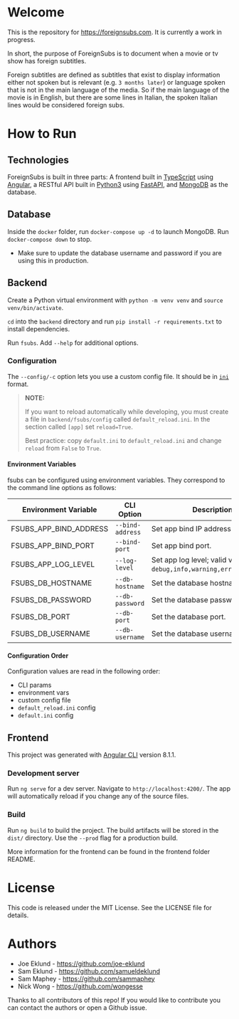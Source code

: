 # Welcome

This is the repository for https://foreignsubs.com. It is currently a work in progress.

In short, the purpose of ForeignSubs is to document when a movie or tv show has foreign subtitles.

Foreign subtitles are defined as subtitles that exist to display information either not spoken but is relevant (e.g. `3 months later`) or language spoken that is not in the main language of the media. So if the main language of the movie is in English, but there are some lines in Italian, the spoken Italian lines would be considered foreign subs.

# How to Run

## Technologies

ForeignSubs is built in three parts: A frontend built in [TypeScript](https://www.typescriptlang.org/) using [Angular](https://angular.io/), a RESTful API built in [Python3](https://www.python.org/) using [FastAPI](https://fastapi.tiangolo.com/), and [MongoDB](https://www.mongodb.com/) as the database.

## Database

Inside the `docker` folder, run `docker-compose up -d` to launch MongoDB. Run `docker-compose down` to stop.

- Make sure to update the database username and password if you are using this in production.

## Backend

Create a Python virtual environment with `python -m venv venv` and `source venv/bin/activate`.

`cd` into the `backend` directory and run `pip install -r requirements.txt` to install dependencies.

Run `fsubs`. Add `--help` for additional options.

### Configuration

The `--config/-c` option lets you use a custom config file. It should be in [`ini`](https://docs.python.org/3/library/configparser.html#supported-ini-file-structure) format.

> **NOTE:**
>
> If you want to reload automatically while developing, you must create a file in `backend/fsubs/config` called `default_reload.ini`. In the section called `[app]` set `reload=True`.
>
> Best practice: copy `default.ini` to `default_reload.ini` and change `reload` from `False` to `True`.

#### Environment Variables

fsubs can be configured using environment variables. They correspond to the command line options as follows:

 Environment Variable | CLI Option | Description
---|---|---
 FSUBS_APP_BIND_ADDRESS | `--bind-address`| Set app bind IP address.
 FSUBS_APP_BIND_PORT | `--bind-port`| Set app bind port.
 FSUBS_APP_LOG_LEVEL | `--log-level`| Set app log level; valid values are `debug,info,warning,error,critical`.
 FSUBS_DB_HOSTNAME | `--db-hostname`| Set the database hostname.
 FSUBS_DB_PASSWORD | `--db-password`| Set the database password.
 FSUBS_DB_PORT | `--db-port`| Set the database port.
 FSUBS_DB_USERNAME | `--db-username`| Set the database username.

#### Configuration Order

Configuration values are read in the following order:

- CLI params
- environment vars
- custom config file
- `default_reload.ini` config
- `default.ini` config

## Frontend

This project was generated with [Angular CLI](https://github.com/angular/angular-cli) version 8.1.1.

### Development server

Run `ng serve` for a dev server. Navigate to `http://localhost:4200/`. The app will automatically reload if you change any of the source files.


### Build

Run `ng build` to build the project. The build artifacts will be stored in the `dist/` directory. Use the `--prod` flag for a production build.

More information for the frontend can be found in the frontend folder README.

# License

This code is released under the MIT License. See the LICENSE file for details.


# Authors
- Joe Eklund - https://github.com/joe-eklund
- Sam Eklund - https://github.com/samueldeklund
- Sam Maphey - https://github.com/sammaphey 
- Nick Wong -  https://github.com/wongesse

Thanks to all contributors of this repo! If you would like to contribute you can contact the authors or open a Github issue.